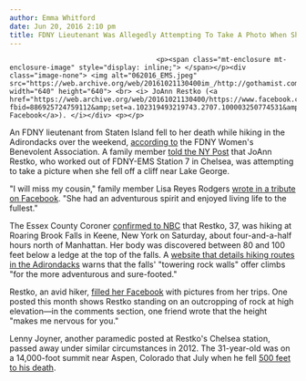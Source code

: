 ```yaml
---
author: Emma Whitford
date: Jun 20, 2016 2:10 pm
title: FDNY Lieutenant Was Allegedly Attempting To Take A Photo When She Fell To Her Death In Adirondacks
---
```


	
										<p><span class="mt-enclosure mt-enclosure-image" style="display: inline;"> </span></p><div class="image-none"> <img alt="062016_EMS.jpeg" src="https://web.archive.org/web/20161021130400im_/http://gothamist.com/attachments/nyc_ewhitford/062016_EMS.jpeg" width="640" height="640"> <br> <i> JoAnn Restko (<a href="https://web.archive.org/web/20161021130400/https://www.facebook.com/photo.php?fbid=886925724759112&amp;set=a.102319493219743.2707.100003250774531&amp;type=3&amp;theater">via Facebook</a>). </i></div> <p></p>

<p>An FDNY lieutenant from Staten Island fell to her death while hiking in the Adirondacks over the weekend, <a href="https://web.archive.org/web/20161021130400/https://www.facebook.com/FDNYWomen/posts/1622796618047472">according to</a> the FDNY Women&apos;s Benevolent Association. A family member <a href="https://web.archive.org/web/20161021130400/http://www.nydailynews.com/new-york/nyc-ems-lieutenant-killed-upstate-hiking-accident-article-1.2679790">told the NY Post</a> that JoAnn Restko, who worked out of FDNY-EMS Station 7 in Chelsea, was attempting to take a picture when she fell off a cliff near Lake George. </p>

<p>&quot;I will miss my cousin,&quot; family member Lisa Reyes Rodgers <a href="https://web.archive.org/web/20161021130400/https://www.facebook.com/FDNYWomen/posts/1622796618047472?comment_id=1622947468032387&amp;comment_tracking={%22tn%22%3A%22R9%22}">wrote in a tribute on Facebook</a>. &quot;She had an adventurous spirit and enjoyed living life to the fullest.&quot; </p>

<p>The Essex County Coroner <a href="https://web.archive.org/web/20161021130400/http://www.nbcnewyork.com/news/local/NY-FDNY-EMS-Lieutenant-Dies-in-Upstate-Hiking-Accident-383583981.html">confirmed to NBC</a> that Restko, 37, was hiking at Roaring Brook Falls in Keene, New York on Saturday, about four-and-a-half hours north of Manhattan. Her body was discovered between 80 and 100 feet below a ledge at the top of the falls. A <a href="https://web.archive.org/web/20161021130400/http://www.adirondack.net/business/roaring-brook-falls-11206/">website that details hiking routes in the Adirondacks</a> warns that the falls&apos; &quot;towering rock walls&quot; offer climbs &quot;for the more adventurous and sure-footed.&quot; </p>

<p>Restko, an avid hiker, <a href="https://web.archive.org/web/20161021130400/https://www.facebook.com/joann.restko">filled her Facebook</a> with pictures from her trips. One posted this month shows Restko standing on an outcropping of rock at high elevation&#x2014;in the comments section, one friend wrote that the height &quot;makes me nervous for you.&quot; </p>

<p>Lenny Joyner, another paramedic posted at Restko&apos;s Chelsea station, passed away under similar circumstances in 2012. The 31-year-old was on a 14,000-foot summit near Aspen, Colorado that July when he fell <a href="https://web.archive.org/web/20161021130400/http://www.nydailynews.com/new-york/fdny-paramedic-dies-fall-14-000-foot-summit-colorado-article-1.1121319">500 feet to his death</a>.  </p>					
										
									
				